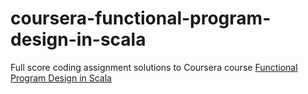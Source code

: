 # coursera-functional-program-design-in-scala

Full score coding assignment solutions to Coursera course [Functional Program Design in Scala](https://www.coursera.org/learn/progfun2)

